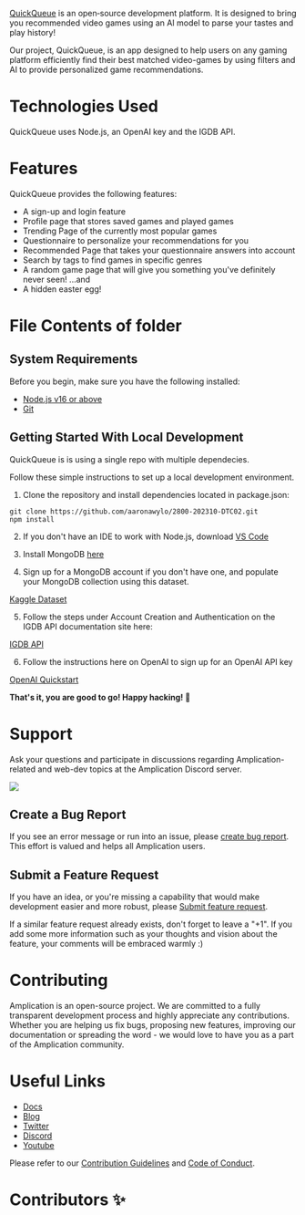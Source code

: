 [QuickQueue](http://xkdqzglrwm.ca02.qoddiapp.com) is an open‑source development platform. It is designed to bring you recommended video games using an AI model to parse your tastes and play history!

Our project, QuickQueue, is an app designed to help users on any gaming platform efficiently find their best matched video-games by using filters and AI to provide personalized game recommendations.

# Technologies Used
QuickQueue uses Node.js, an OpenAI key and the IGDB API.

# Features

QuickQueue provides the following features:

- A sign-up and login feature
- Profile page that stores saved games and played games
- Trending Page of the currently most popular games
- Questionnaire to personalize your recommendations for you
- Recommended Page that takes your questionnaire answers into account
- Search by tags to find games in specific genres
- A random game page that will give you something you've definitely never seen!
...and
- A hidden easter egg!

# File Contents of folder



## System Requirements

Before you begin, make sure you have the following installed:

- [Node.js v16 or above](https://nodejs.org/en/download/)
- [Git](https://git-scm.com/book/en/v2/Getting-Started-Installing-Git/)

## Getting Started With Local Development

QuickQueue is is using a single repo with multiple dependecies.

Follow these simple instructions to set up a local development environment.

1. Clone the repository and install dependencies located in package.json:

  ```
  git clone https://github.com/aaronawylo/2800-202310-DTC02.git
  npm install 
  ```

2. If you don't have an IDE to work with Node.js, download [VS Code](https://code.visualstudio.com/docs/?dv=win)

3. Install MongoDB [here](https://www.mongodb.com/docs/manual/installation/)

4. Sign up for a MongoDB account if you don't have one, and populate your MongoDB collection using this dataset.

[Kaggle Dataset](https://www.kaggle.com/datasets/arnabchaki/popular-video-games-1980-2023)

5. Follow the steps under Account Creation and Authentication on the IGDB API documentation site here:

[IGDB API](https://api-docs.igdb.com/#getting-started)

6. Follow the instructions here on OpenAI to sign up for an OpenAI API key

[OpenAI Quickstart](https://platform.openai.com/docs/quickstart/build-your-application)


**That's it, you are good to go! Happy hacking! 👾**


# Support

Ask your questions and participate in discussions regarding Amplication-related and web-dev topics at the Amplication Discord server. 

<a href="https://discord.gg/Z2CG3rUFnu"><img src="https://amplication.com/images/discord_banner_purple.svg" /></a>

## Create a Bug Report

If you see an error message or run into an issue, please [create bug report](https://github.com/amplication/amplication/issues/new?assignees=&labels=type%3A+bug&template=bug.yaml&title=%F0%9F%90%9B+Bug+Report%3A+). This effort is valued and helps all Amplication users.


## Submit a Feature Request

If you have an idea, or you're missing a capability that would make development easier and more robust, please [Submit feature request](https://github.com/amplication/amplication/issues/new?assignees=&labels=type%3A+feature+request&template=feature.yml).

If a similar feature request already exists, don't forget to leave a "+1".
If you add some more information such as your thoughts and vision about the feature, your comments will be embraced warmly :)


# Contributing

Amplication is an open-source project. We are committed to a fully transparent development process and highly appreciate any contributions. Whether you are helping us fix bugs, proposing new features, improving our documentation or spreading the word - we would love to have you as a part of the Amplication community.

# Useful Links

- [Docs](https://docs.amplication.com/)
- [Blog](https://amplication.com/blog)
- [Twitter](https://twitter.com/amplication)
- [Discord](https://amplication.com/discord)
- [Youtube](https://www.youtube.com/c/Amplicationcom)

Please refer to our [Contribution Guidelines](./CONTRIBUTING.md) and [Code of Conduct](./CODE_OF_CONDUCT.md).

# Contributors ✨